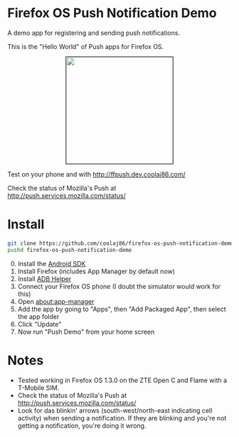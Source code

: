 Firefox OS Push Notification Demo
===================

A demo app for registering and sending push notifications.

This is the "Hello World" of Push apps for Firefox OS.

<center>
<img src="http://i.imgur.com/3hdIkMN.png" style="border: 1px solid black; width: 240px" width="240" border="2">
</center>

Test on your phone and with <http://ffpush.dev.coolaj86.com/>

Check the status of Mozilla's Push at <http://push.services.mozilla.com/status/>

Install
=======

```bash
git clone https://github.com/coolaj86/firefox-os-push-notification-demo.git
pushd firefox-os-push-notification-demo
```

0. Install the [Android SDK](http://developer.android.com/sdk/installing/index.html?pkg=tools)
0. Install Firefox (includes App Manager by default now)
0. Install [ADB Helper](https://ftp.mozilla.org/pub/mozilla.org/labs/fxos-simulator/)
0. Connect your Firefox OS phone (I doubt the simulator would work for this)
0. Open [about:app-manager](about:app-manager)
0. Add the app by going to "Apps", then "Add Packaged App", then select the app folder
0. Click "Update"
0. Now run "Push Demo" from your home screen

Notes
=====

  * Tested working in Firefox OS 1.3.0 on the ZTE Open C and Flame with a T-Mobile SIM.
  * Check the status of Mozilla's Push at <http://push.services.mozilla.com/status/>
  * Look for das blinkin' arrows (south-west/north-east indicating cell activity) when sending a notification. If they are blinking and you're not getting a notification, you're doing it wrong.
